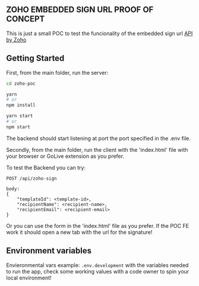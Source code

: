 ## ZOHO EMBEDDED SIGN URL PROOF OF CONCEPT

This is just a small POC to test the funcionality of the embedded sign url [API by Zoho](https://www.zoho.com/sign/api/embedded-signing.html)


## Getting Started

First, from the main folder, run the  server:

```bash
cd zoho-poc

yarn
# or
npm install

yarn start
# or
npm start

```

The backend should start listening at port the port specified in the .env file.

Secondly, from the main folder, run the client with the 'index.html' file with your browser or GoLive extension as you prefer.

To test the Backend you can try:

```
POST /api/zoho-sign

body: 
{
    "templateId": <template-id>,
    "recipientName": <recipient-name>,
    "recipientEmail": <recipient-email>
}
```

Or you can use the form in the 'index.html'  file as you prefer. If the POC FE work it should open a new tab with the url for the signature!


## Environment variables

Envieronmental vars example: `.env.development` with the variables needed to run the app, check some working values with a code owner to spin your local environment!
